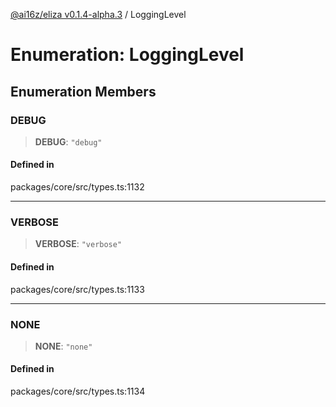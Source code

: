 [@ai16z/eliza v0.1.4-alpha.3](../index.md) / LoggingLevel

# Enumeration: LoggingLevel

## Enumeration Members

### DEBUG

> **DEBUG**: `"debug"`

#### Defined in

packages/core/src/types.ts:1132

***

### VERBOSE

> **VERBOSE**: `"verbose"`

#### Defined in

packages/core/src/types.ts:1133

***

### NONE

> **NONE**: `"none"`

#### Defined in

packages/core/src/types.ts:1134
